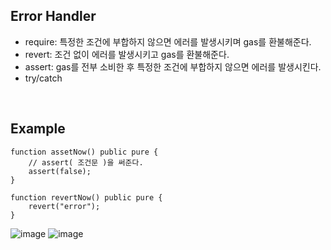 ## Error Handler
- require: 특정한 조건에 부합하지 않으면 에러를 발생시키며 gas를 환불해준다.
- revert: 조건 없이 에러를 발생시키고 gas를 환불해준다.
- assert: gas를 전부 소비한 후 특정한 조건에 부합하지 않으면 에러를 발생시킨다.
- try/catch

<br>

## Example
``` solidity
function assetNow() public pure { 
    // assert( 조건문 )을 써준다.
    assert(false); 
}

function revertNow() public pure {
    revert("error");
}

```
![image](https://user-images.githubusercontent.com/79950504/183361271-e0378095-8c48-47cf-9dee-bb639073a457.png)
![image](https://user-images.githubusercontent.com/79950504/183361852-788c1610-9fa1-4637-8851-03034fbc9a5c.png)


<br>


